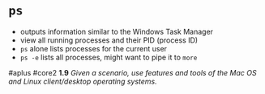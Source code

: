 # `ps`

- outputs information similar to the Windows Task Manager
- view all running processes and their PID (process ID)
- `ps` alone lists processes for the current user
- `ps -e` lists all processes, might want to pipe it to `more`

#aplus #core2 **1.9** *Given a scenario, use features and tools of the Mac OS and Linux client/desktop operating systems.* 
